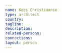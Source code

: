 ```yaml
---
name: Kees Christiaanse
type: architect
country:
tagline:
description:
related-persons:
connections:
layout: person
---
```

